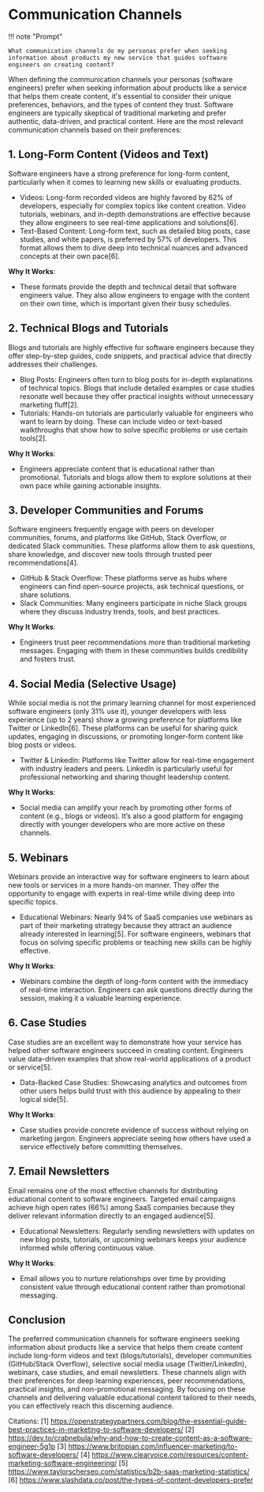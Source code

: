 # Communication Channels

!!! note "Prompt"

    What communication channels do my personas prefer when seeking information about products my new service that guides software engineers on creating content? 

When defining the communication channels your personas (software engineers) prefer when seeking information about products like a service that helps them create content, it's essential to consider their unique preferences, behaviors, and the types of content they trust. Software engineers are typically skeptical of traditional marketing and prefer authentic, data-driven, and practical content. Here are the most relevant communication channels based on their preferences:

## 1. Long-Form Content (Videos and Text)
Software engineers have a strong preference for long-form content, particularly when it comes to learning new skills or evaluating products.

- Videos: Long-form recorded videos are highly favored by 62% of developers, especially for complex topics like content creation. Video tutorials, webinars, and in-depth demonstrations are effective because they allow engineers to see real-time applications and solutions[6].
- Text-Based Content: Long-form text, such as detailed blog posts, case studies, and white papers, is preferred by 57% of developers. This format allows them to dive deep into technical nuances and advanced concepts at their own pace[6].

**Why It Works**:
- These formats provide the depth and technical detail that software engineers value. They also allow engineers to engage with the content on their own time, which is important given their busy schedules.

## 2. Technical Blogs and Tutorials
Blogs and tutorials are highly effective for software engineers because they offer step-by-step guides, code snippets, and practical advice that directly addresses their challenges.

- Blog Posts: Engineers often turn to blog posts for in-depth explanations of technical topics. Blogs that include detailed examples or case studies resonate well because they offer practical insights without unnecessary marketing fluff[2].
- Tutorials: Hands-on tutorials are particularly valuable for engineers who want to learn by doing. These can include video or text-based walkthroughs that show how to solve specific problems or use certain tools[2].

**Why It Works**:
- Engineers appreciate content that is educational rather than promotional. Tutorials and blogs allow them to explore solutions at their own pace while gaining actionable insights.

## 3. Developer Communities and Forums
Software engineers frequently engage with peers on developer communities, forums, and platforms like GitHub, Stack Overflow, or dedicated Slack communities. These platforms allow them to ask questions, share knowledge, and discover new tools through trusted peer recommendations[4].

- GitHub & Stack Overflow: These platforms serve as hubs where engineers can find open-source projects, ask technical questions, or share solutions.
- Slack Communities: Many engineers participate in niche Slack groups where they discuss industry trends, tools, and best practices.

**Why It Works**:
- Engineers trust peer recommendations more than traditional marketing messages. Engaging with them in these communities builds credibility and fosters trust.

## 4. Social Media (Selective Usage)
While social media is not the primary learning channel for most experienced software engineers (only 31% use it), younger developers with less experience (up to 2 years) show a growing preference for platforms like Twitter or LinkedIn[6]. These platforms can be useful for sharing quick updates, engaging in discussions, or promoting longer-form content like blog posts or videos.

- Twitter & LinkedIn: Platforms like Twitter allow for real-time engagement with industry leaders and peers. LinkedIn is particularly useful for professional networking and sharing thought leadership content.

**Why It Works**:
- Social media can amplify your reach by promoting other forms of content (e.g., blogs or videos). It’s also a good platform for engaging directly with younger developers who are more active on these channels.

## 5. Webinars
Webinars provide an interactive way for software engineers to learn about new tools or services in a more hands-on manner. They offer the opportunity to engage with experts in real-time while diving deep into specific topics.

- Educational Webinars: Nearly 94% of SaaS companies use webinars as part of their marketing strategy because they attract an audience already interested in learning[5]. For software engineers, webinars that focus on solving specific problems or teaching new skills can be highly effective.

**Why It Works**:
- Webinars combine the depth of long-form content with the immediacy of real-time interaction. Engineers can ask questions directly during the session, making it a valuable learning experience.

## 6. Case Studies
Case studies are an excellent way to demonstrate how your service has helped other software engineers succeed in creating content. Engineers value data-driven examples that show real-world applications of a product or service[5].

- Data-Backed Case Studies: Showcasing analytics and outcomes from other users helps build trust with this audience by appealing to their logical side[5].

**Why It Works**:
- Case studies provide concrete evidence of success without relying on marketing jargon. Engineers appreciate seeing how others have used a service effectively before committing themselves.

## 7. Email Newsletters
Email remains one of the most effective channels for distributing educational content to software engineers. Targeted email campaigns achieve high open rates (66%) among SaaS companies because they deliver relevant information directly to an engaged audience[5].

- Educational Newsletters: Regularly sending newsletters with updates on new blog posts, tutorials, or upcoming webinars keeps your audience informed while offering continuous value.

**Why It Works**:
- Email allows you to nurture relationships over time by providing consistent value through educational content rather than promotional messaging.

## Conclusion
The preferred communication channels for software engineers seeking information about products like a service that helps them create content include long-form videos and text (blogs/tutorials), developer communities (GitHub/Stack Overflow), selective social media usage (Twitter/LinkedIn), webinars, case studies, and email newsletters. These channels align with their preferences for deep learning experiences, peer recommendations, practical insights, and non-promotional messaging. By focusing on these channels and delivering valuable educational content tailored to their needs, you can effectively reach this discerning audience.

Citations:
[1] https://openstrategypartners.com/blog/the-essential-guide-best-practices-in-marketing-to-software-developers/
[2] https://dev.to/crabnebula/why-and-how-to-create-content-as-a-software-engineer-5g1p
[3] https://www.britopian.com/influencer-marketing/to-software-developers/
[4] https://www.clearvoice.com/resources/content-marketing-software-engineering/
[5] https://www.taylorscherseo.com/statistics/b2b-saas-marketing-statistics/
[6] https://www.slashdata.co/post/the-types-of-content-developers-prefer